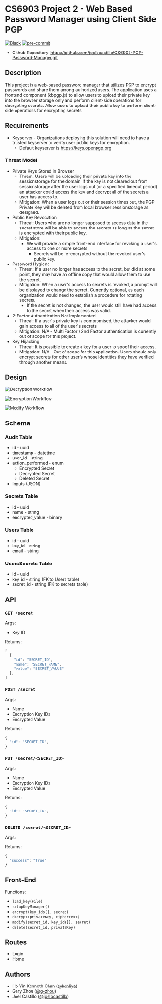 CS6903 Project 2 - Web Based Password Manager using Client Side PGP
===================================================

[![Black](https://img.shields.io/badge/code%20style-black-000000.svg)](https://github.com/psf/black)
[![pre-commit](https://img.shields.io/badge/pre--commit-enabled-brightgreen?logo=pre-commit&logoColor=white)](https://github.com/pre-commit/pre-commit)

* Github Repository:  <https://github.com/joelbcastillo/CS6903-PGP-Password-Manager.git>

Description
-----------

This project is a web-based password manager that utilizes PGP to encrypt passwords and share them among authorized users. The application uses a frontend component (kbpgp.js) to allow users to upload their private key into the browser storage only and perform client-side operations for decrypting secrets. Allow users to upload their public key to perform client-side operations for encrypting secrets.

Requirements
------------

* Keyserver - Organizations deploying this solution will need to have a trusted keyserver to verify user public keys for encryption.
  * Default keyserver is <https://keys.openpgp.org>

### Threat Model

* Private Keys Stored in Browser
  * Threat: Users will be uploading their private key into the sessionstorage for the domain. If the key is not cleared out from sessionstorage after the user logs out (or a specified timeout period) an attacker could access the key and decrypt all of the secrets a user has access to.
  * Mitigation: When a user logs out or their session times out, the PGP Private Key will be deleted from local browser sessionstorage as designed.
* Public Key Revocation
  * Threat: Users who are no longer supposed to access data in the secret store will be able to access the secrets as long as the secret is encrypted with their public key.
  * Mitigation:
    * We will provide a simple front-end interface for revoking a user's access to one or more secrets
      * Secrets will be re-encrypted without the revoked user's public key.
* Password Hygiene
  * Threat: If a user no longer has access to the secret, but did at some point, they may have an offline copy that would allow them to use the secret.
  * Mitigation: When a user's access to secrets is revoked, a prompt will be displayed to change the secret. Currently optional, as each organization would need to establish a procedure for rotating secrets.
    * If the secret is not changed, the user would still have had access to the secret when their access was valid.
* 2-Factor Authentication Not Implemented
  * Threat: If a user's private key is compromised, the attacker would gain access to all of the user's secrets
  * Mitigation: N/A - Multi Factor / 2nd Factor authentication is currently out of scope for this project.
* Key Hijacking
  * Threat: It is possible to create a key for a user to spoof their access.
  * Mitigation: N/A - Out of scope for this application. Users should only encrypt secrets for other user's whose identities they have verified through another means.

Design
------

![Decryption Workflow](./documentation/CS6903-PGP-Password-Manager-Workflow-Decryption.png)

![Encryption Workflow](./documentation/CS6903-PGP-Password-Manager-Workflow-Encryption.png)

![Modify Workflow](./documentation/CS6903-PGP-Password-Manager-Workflow-Modify.png)

Schema
------

### Audit Table

* id - uuid
* timestamp - datetime
* user_id - string
* action_performed - enum
  * Encrypted Secret
  * Decrypted Secret
  * Deleted Secret
* Inputs (JSON)

### Secrets Table

* id - uuid
* name - string
* encrypted_value - binary

### Users Table

* id - uuid
* key_id - string
* email - string

### UsersSecrets Table

* id - uuid
* key_id - string (FK to Users table)
* secret_id - string (FK to secrets table)

API
---

### `GET /secret`

Args:

* Key ID

Returns:

```javascript
[
  {
    "id": "SECRET_ID",
    "name": "SECRET_NAME",
    "value": "SECRET_VALUE"
  },
]
```

### `POST /secret`

Args:

* Name
* Encryption Key IDs
* Encrypted Value

Returns:

```javascript
{
  "id": "SECRET_ID",
}
```

### `PUT /secret/<SECRET_ID>`

Args:

* Name
* Encryption Key IDs
* Encrypted Value

Returns:

```javascript
{
  "id": "SECRET_ID",
}
```

### `DELETE /secret/<SECRET_ID>`

Args:

Returns:

```javascript
{
  "success": "True"
}
```

Front-End
---------

Functions:

* `load_key(File)`
* `setupKeyManager()`
* `encrypt(key_ids[], secret)`
* `decrypt(privateKey, ciphertext)`
* `modify(secret_id, key_ids[], secret)`
* `delete(secret_id, privateKey)`

Routes
------

* Login
* Home

Authors
-------

* Ho Yin Kenneth Chan ([@kenliya](https://github.com/kenliya))
* Gary Zhou ([@g-zhou](https://github.com/g-zhou))
* Joel Castillo ([@joelbcastillo](https://github.com/joelbcastillo))
